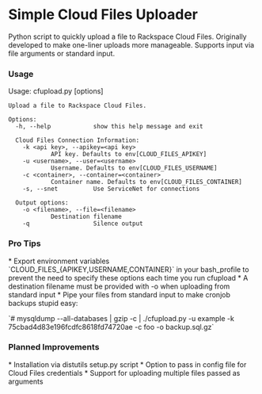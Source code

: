 <h1>Simple Cloud Files Uploader</h1>
<p>Python script to quickly upload a file to Rackspace Cloud Files. Originally developed to make one-liner uploads more manageable. Supports input via file arguments or standard input.</p>

<h3>Usage</h3>
	Usage: cfupload.py [options] <filename>

	Upload a file to Rackspace Cloud Files.

	Options:
	  -h, --help            show this help message and exit

	  Cloud Files Connection Information:
	    -k <api key>, --apikey=<api key>
				API key. Defaults to env[CLOUD_FILES_APIKEY]
	    -u <username>, --user=<username>
				Username. Defaults to env[CLOUD_FILES_USERNAME]
	    -c <container>, --container=<container>
				Container name. Defaults to env[CLOUD_FILES_CONTAINER]
	    -s, --snet          Use ServiceNet for connections

	  Output options:
	    -o <filename>, --file=<filename>
				Destination filename
	    -q                  Silence output
<h3>Pro Tips</h3>
* Export environment variables `CLOUD_FILES_{APIKEY,USERNAME,CONTAINER}` in your bash_profile to prevent the need to specify these options each time you run cfupload
* A destination filename must be provided with -o when uploading from standard input
* Pipe your files from standard input to make cronjob backups stupid easy:
	<p>`# mysqldump --all-databases | gzip -c | ./cfupload.py -u example -k 75cbad4d83e196fcdfc8618fd74720ae -c foo -o backup.sql.gz`</p>

<h3>Planned Improvements</h3>
* Installation via distutils setup.py script
* Option to pass in config file for Cloud Files credentials
* Support for uploading multiple files passed as arguments
